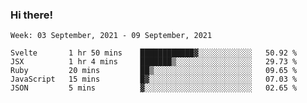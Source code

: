 ### Hi there!

<!--START_SECTION:waka-->
```text
Week: 03 September, 2021 - 09 September, 2021

Svelte       1 hr 50 mins    ████████████▓░░░░░░░░░░░░   50.92 % 
JSX          1 hr 4 mins     ███████▒░░░░░░░░░░░░░░░░░   29.73 % 
Ruby         20 mins         ██▒░░░░░░░░░░░░░░░░░░░░░░   09.65 % 
JavaScript   15 mins         █▓░░░░░░░░░░░░░░░░░░░░░░░   07.03 % 
JSON         5 mins          ▓░░░░░░░░░░░░░░░░░░░░░░░░   02.65 % 
```
<!--END_SECTION:waka-->

